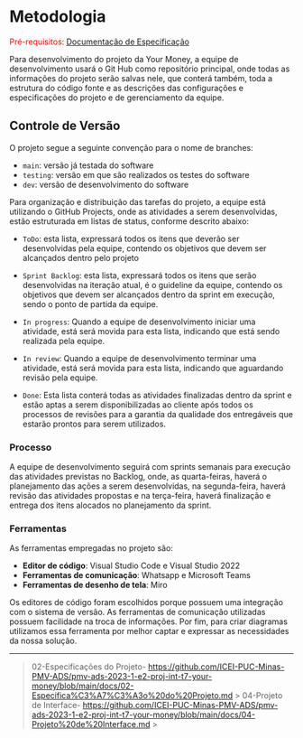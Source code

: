 # Metodologia

<span style="color:red">Pré-requisitos: <a href="02-Especificação do Projeto.md"> Documentação de Especificação</a></span>

Para desenvolvimento do projeto da Your Money, a equipe de desenvolvimento usará o Git Hub como repositório principal, onde todas as informações do projeto serão salvas nele, que conterá também, toda a estrutura do código fonte e as descrições das configurações e especificações do projeto e de gerenciamento da equipe.

## Controle de Versão

O projeto segue a seguinte convenção para o nome de branches:

* `main`: versão já testada do software
* `testing`: versão em que são realizados os testes do software
* `dev`: versão de desenvolvimento do software



Para organização e distribuição das tarefas do projeto, a equipe está utilizando o GitHub Projects, onde as atividades a serem desenvolvidas, estão estruturada em listas de status, conforme descrito abaixo:

* `ToDo`: esta lista, expressará todos os itens que deverão ser desenvolvidas pela equipe, contendo os objetivos que devem ser alcançados dentro pelo projeto

* `Sprint Backlog`: esta lista, expressará todos os itens que serão desenvolvidas na iteração atual, é o guideline da equipe, contendo os objetivos que devem ser alcançados dentro da sprint em execução, sendo o ponto de partida da equipe.

* `In progress`: Quando a equipe de desenvolvimento iniciar uma atividade, está será movida para esta lista, indicando que está sendo realizada pela equipe.

* `In review`: Quando a equipe de desenvolvimento terminar uma atividade, está será movida para esta lista, indicando que aguardando revisão pela equipe.

* `Done`: Esta lista conterá todas as atividades finalizadas dentro da sprint e estão aptas a serem disponibilizadas ao cliente após todos os processos de revisões para a garantia da qualidade dos entregáveis que estarão prontos para serem utilizados.

### Processo

A equipe de desenvolvimento seguirá com sprints semanais para execução das atividades previstas no Backlog, onde, as quarta-feiras, haverá o planejamento das ações a serem desenvolvidas, na segunda-feira, haverá revisão das atividades propostas e na terça-feira, haverá finalização e entrega dos itens alocados no planejamento da sprint.

### Ferramentas

As ferramentas empregadas no projeto são:

* **Editor de código**: Visual Studio Code e Visual Studio 2022
* **Ferramentas de comunicação**: Whatsapp e Microsoft Teams
* **Ferramentas de desenho de tela**: Miro

Os editores de código foram escolhidos porque possuem uma integração com o sistema de versão. As ferramentas de comunicação utilizadas possuem facilidade na troca de informações. Por fim, para criar diagramas utilizamos essa ferramenta por melhor captar e expressar as necessidades da nossa solução.

----------------------------------------------------------------------------------------------------------------------------------------------------------------------
> 02-Especificações do Projeto- https://github.com/ICEI-PUC-Minas-PMV-ADS/pmv-ads-2023-1-e2-proj-int-t7-your-money/blob/main/docs/02-Especifica%C3%A7%C3%A3o%20do%20Projeto.md >
> 04-Projeto de Interface- https://github.com/ICEI-PUC-Minas-PMV-ADS/pmv-ads-2023-1-e2-proj-int-t7-your-money/blob/main/docs/04-Projeto%20de%20Interface.md >
